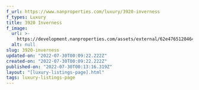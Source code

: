 ```yaml
---
f_url: https://www.nanproperties.com/luxury/3920-inverness
f_types: Luxury
title: 3920 Inverness
f_image:
  url: >-
    https://development.nanproperties.com/assets/external/62e47651204648a41cb4cece_nan-properties-3920-inverness-1.jpeg
  alt: null
slug: 3920-inverness
updated-on: "2022-07-30T00:09:22.222Z"
created-on: "2022-07-30T00:09:22.222Z"
published-on: "2022-07-30T00:13:16.319Z"
layout: "[luxury-listings-page].html"
tags: luxury-listings-page
---
```


